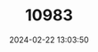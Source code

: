 ---
title: "10983"
category: "Kerivoula pellucida"
draft: false
date: 2024-02-22 13:03:50
languages:
  English: ["Clear-winged Woolly Bat"]
---